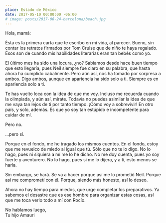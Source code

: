 ```yaml
---
place: Estado de México
date: 2017-05-10 00:00:00 -06:00
# image: posts/2017-06-24-barcelona/beach.jpg
---
```


Hola, mamá:

Ésta es la primera carta que te escribo en mi vida, al parecer. Bueno, sin contar los retratos firmados por Tom Cruise que de niño te haya regalado. Esos son de cuando mis habilidades literarias eran tan bebés como yo.

El último mes ha sido una locura, ¿no? Sabíamos desde hace buen tiempo que esto llegaría, pues Neil siempre fue claro en su palabra, que hasta ahora ha cumplido cabalmente. Pero aún así, nos ha tomado por sorpresa a ambos. Digo ambos, aunque en apariencia ha sido solo a ti. Siempre es en apariencia solo a ti.

Te has vuelto loca con la idea de que me voy. Incluso me recuerda cuando la olimpiada, y aún así, mírate. Todavía no puedes asimilar la idea de que me vaya tan lejos de ti por tanto tiempo. ¡Cómo voy a sobrevivir! En otro país, y solo, además. Es que yo soy tan estúpido e incompetente para cuidar de mí.

Pero no.

...pero sí.

Porque en el fondo, me he tragado los mismos cuentos. En el fondo, estoy que me revuelco de miedo al igual que tú. Sólo que no te lo digo. No lo hago, pues ni siquiera a mí me lo he dicho. No me doy cuenta, pues yo soy fuerte y aventurero. No lo hago, pues si me lo dijera, y a ti, esto menos se haría.

Sin embargo, se hará. Se va a hacer porque así me lo prometió Neil. Porque así me comprometí con él. Porque, siendo más honesto, así lo deseo.

Ahora no hay tiempo para miedos, que urge completar los preparativos. Ya sabemos el desastre que es ese hombre para organizar estas cosas, así que me toca verlo todo a mí con Rocío.

No hablamos luego,<br>
Tu hijo Amauri
